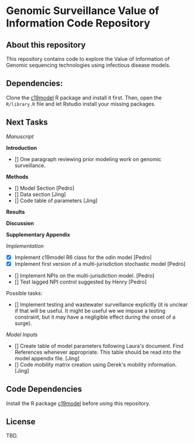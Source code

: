 # Genomic Surveillance Value of Information Code Repository

## About this repository

This repository contains code to explore the Value of Information of Genomic sequencing technologies using infectious disease models.

## Dependencies:

Clone the [c19model](https://code.rand.org/vaccination-research/c19model) R package and install it first. Then, open the `R/library.R` file and let Rstudio install your missing packages.

## Next Tasks

*Manuscript*

**Introduction**

- [] One paragraph reviewing prior modeling work on genomic surveillance.

**Methods**

- [] Model Section [Pedro]
- [] Data section [Jing]
- [] Code table of parameters [Jing]

**Results**

**Discussion**

**Supplementary Appendix**

*Implementation*

- [x] Implement c19model R6 class for the odin model [Pedro]
- [x] Implement first version of a multi-jurisdiction stochastic model [Pedro]
- [] Implement NPIs on the multi-jurisdiction model. [Pedro]
- [] Test lagged NPI control suggested by Henry [Pedro]

Possible tasks:
- [] Implement testing and wastewater surveillance explicitly (it is unclear if that will be useful. It might be useful we we impose a testing constraint, but it may have a negligible effect during the onset of a surge).

*Model Inputs*

- [] Create table of model parameters following Laura's document. Find References whenever appropriate. This table should be read into the model appendix file. [Jing]
- [] Code mobility matrix creation using Derek's mobility information. [Jing]

## Code Dependencies

Install the R package [c19model](https://code.rand.org/vaccination-research/c19model) before using this repository.

## License
TBD.
